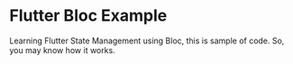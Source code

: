 # Flutter Bloc Example

Learning Flutter State Management using Bloc, this is sample of code. So, you may know how it works.
